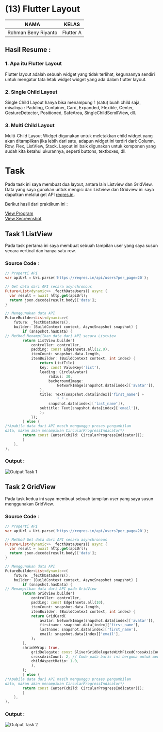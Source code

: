 # (13) Flutter Layout
| NAMA |  KELAS
|--|--|
| Rohman Beny Riyanto  |  Flutter A

## Hasil Resume :

### 1. Apa itu Flutter Layout
Flutter layout adalah sebuah widget yang tidak terlihat, kegunaanya sendiri untuk mengatur tata letak widget widget yang ada dalam flutter layout.

### 2. Single Child Layout
Single Child Layout hanya bisa menampung 1 (satu) buah child saja, misalnya : Padding, Container, Card, Expanded, Flexible, Center, GestureDetector, Positioned, SafeArea, SingleChildScrollView, dll.

### 3. Multi Child Layout 
Multi-Child Layout Widget digunakan untuk meletakkan child widget yang akan ditampilkan jika lebih dari satu, adapun widget ini terdiri dari: Column, Row, Flex, ListView, Stack. Layout ini baik digunakan untuk komponen yang sudah kita ketahui ukurannya, seperti buttons, textboxes, dll.

# Task
Pada task ini saya membuat dua layout, antara lain Listview dan GridView. Data yang saya gunakan untuk mengisi dari Listview dan Gridview ini saya dapatkan melalui get API [reqres.in](https://reqres.in/).

Berikut hasil dari praktikum ini : 

[View Program](https://github.com/RohmanBenyRiyanto/flutter_rohman-beny-riyanto/tree/main/14_Flutter%20Layout/praktikum/ptaktikum_section_14)<br>
[View Secreenshot](https://github.com/RohmanBenyRiyanto/flutter_rohman-beny-riyanto/tree/main/14_Flutter%20Layout/screenshot)

## Task 1 ListView
Pada task pertama ini saya membuat sebuah tampilan user yang saya susun secara vertical dan hanya satu row.

### Source Code :

```dart
// Properti API
var apiUrl = Uri.parse('https://reqres.in/api/users?per_page=20');

// Get data dari API secara asynchronous
Future<List<dynamic>> _fecthDataUsers() async {
  var result = await http.get(apiUrl);
  return json.decode(result.body)['data'];
}

// Menggunakan data API
FutureBuilder<List<dynamic>>(
    future: _fecthDataUsers(),
    builder: (BuildContext context, AsyncSnapshot snapshot) {
        if (snapshot.hasData) {
// Method Menampilkan data dari API secara Listview
        return ListView.builder(
            controller: controller,
            padding: const EdgeInsets.all(12.0),
            itemCount: snapshot.data.length,
            itemBuilder: (BuildContext context, int index) {
                return ListTile(
                key: const ValueKey('list'),
                leading: CircleAvatar(
                    radius: 30,
                    backgroundImage:
                        NetworkImage(snapshot.data[index]['avatar']),
                ),
                title: Text(snapshot.data[index]['first_name'] +
                        " " +
                    snapshot.data[index]['last_name']),
                subtitle: Text(snapshot.data[index]['email']),
                );
            });
        } else {
/*Apabila data dari API masih mengunggu proses pengambilan 
data, makan akan menampikan CircularProgressIndicator*/
        return const Center(child: CircularProgressIndicator());
        }
    },
),
```

### Output :
![Output Task 1](https://github.com/RohmanBenyRiyanto/flutter_rohman-beny-riyanto/blob/main/14_Flutter%20Layout/screenshot/Output%20Task%201.png)

## Task 2 GridView
Pada task kedua ini saya membuat sebuah tampilan user yang saya susun menggunakan GridView.

### Source Code :

```dart
// Properti API
var apiUrl = Uri.parse('https://reqres.in/api/users?per_page=20');

// Method Get data dari API secara asynchronous
Future<List<dynamic>> _fecthDataUsers() async {
  var result = await http.get(apiUrl);
  return json.decode(result.body)['data'];
}

// Menggunakan data API
FutureBuilder<List<dynamic>>(
    future: _fecthDataUsers(),
    builder: (BuildContext context, AsyncSnapshot snapshot) {
        if (snapshot.hasData) {
// Menampilkan data dari API pada GridView
        return GridView.builder(
            controller: controller,
            padding: const EdgeInsets.all(10),
            itemCount: snapshot.data.length,
            itemBuilder: (BuildContext context, int index) {
            return GridCard(
                avatar: NetworkImage(snapshot.data[index]['avatar']),
                firstname: snapshot.data[index]['first_name'],
                lastname: snapshot.data[index]['first_name'],
                email: snapshot.data[index]['email'],
            );
        },
        shrinkWrap: true,
            gridDelegate: const SliverGridDelegateWithFixedCrossAxisCount(
            crossAxisCount: 2, // Code pada baris ini berguna untuk menentukan berapa banyak data yang akan di tampilkan secara horizontal/
            childAspectRatio: 1.0,
            ),
        );
        } else {
/*Apabila data dari API masih mengunggu proses pengambilan 
data, makan akan menampikan CircularProgressIndicator*/
        return const Center(child: CircularProgressIndicator());
        }
    },
),
```

### Output : 
![Output Task 2](https://github.com/RohmanBenyRiyanto/flutter_rohman-beny-riyanto/blob/main/14_Flutter%20Layout/screenshot/Output%20Task%202.png)